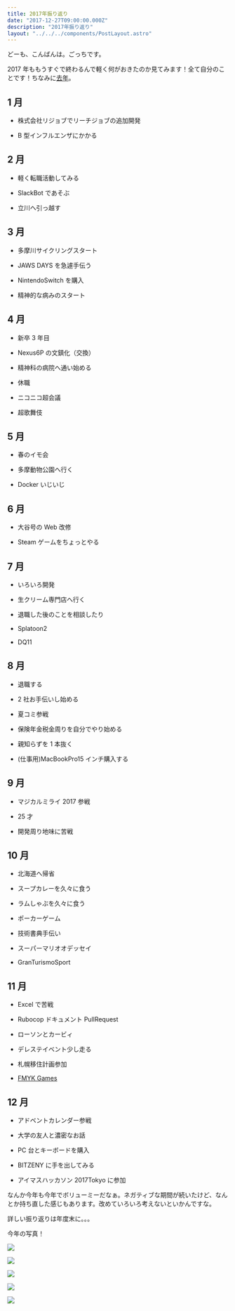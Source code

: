 ```yaml
---
title: 2017年振り返り
date: "2017-12-27T09:00:00.000Z"
description: "2017年振り返り"
layout: "../../../components/PostLayout.astro"
---
```


どーも、こんばんは。ごっちです。

2017 年ももうすぐで終わるんで軽く何がおきたのか見てみます！全て自分のことです！ちなみに[去年](https://medium.com/yougoto/2016%E5%B9%B4%E3%81%AE%E6%8C%AF%E3%82%8A%E8%BF%94%E3%82%8A-acb1873d1609)。

## 1 月

- 株式会社リジョブでリーチジョブの追加開発

- B 型インフルエンザにかかる

## 2 月

- 軽く転職活動してみる

- SlackBot であそぶ

- 立川へ引っ越す

## 3 月

- 多摩川サイクリングスタート

- JAWS DAYS を急遽手伝う

- NintendoSwitch を購入

- 精神的な病みのスタート

## 4 月

- 新卒 3 年目

- Nexus6P の文鎮化（交換）

- 精神科の病院へ通い始める

- 休職

- ニコニコ超会議

- 超歌舞伎

## 5 月

- 春のイモ会

- 多摩動物公園へ行く

- Docker いじいじ

## 6 月

- 大谷号の Web 改修

- Steam ゲームをちょっとやる

## 7 月

- いろいろ開発

- 生クリーム専門店へ行く

- 退職した後のことを相談したり

- Splatoon2

- DQ11

## 8 月

- 退職する

- 2 社お手伝いし始める

- 夏コミ参戦

- 保険年金税金周りを自分でやり始める

- 親知らずを 1 本抜く

- (仕事用)MacBookPro15 インチ購入する

## 9 月

- マジカルミライ 2017 参戦

- 25 才

- 開発周り地味に苦戦

## 10 月

- 北海道へ帰省

- スープカレーを久々に食う

- ラムしゃぶを久々に食う

- ポーカーゲーム

- 技術書典手伝い

- スーパーマリオオデッセイ

- GranTurismoSport

## 11 月

- Excel で苦戦

- Rubocop ドキュメント PullRequest

- ローソンとカービィ

- デレステイベント少し走る

- 札幌移住計画参加

- [FMYK Games](https://www.youtube.com/channel/UCDZINDB3zK1woLKOJrwNtIA)

## 12 月

- アドベントカレンダー参戦

- 大学の友人と濃密なお話

- PC 台とキーボードを購入

- BITZENY に手を出してみる

- アイマスハッカソン 2017Tokyo に参加

なんか今年も今年でボリューミーだなぁ。ネガティブな期間が続いたけど、なんとか持ち直した感じもあります。改めていろいろ考えないといかんですな。

詳しい振り返りは年度末に。。。

今年の写真！

![](https://cdn-images-1.medium.com/max/8064/1*wyIdy-RY1He_1oSPGX7igg.jpeg)

![](https://cdn-images-1.medium.com/max/8064/1*M7wjDVGTh_bHlsSVwfSw1A.jpeg)

![](https://cdn-images-1.medium.com/max/8064/1*qLDRUAOiLnZETbEArird3Q.jpeg)

![](https://cdn-images-1.medium.com/max/8064/1*H36ffa80hb-7ptUQnJMMKA.jpeg)

![](https://cdn-images-1.medium.com/max/6048/1*BgNEWPGLkc66rG3WkmHzNA.jpeg)
